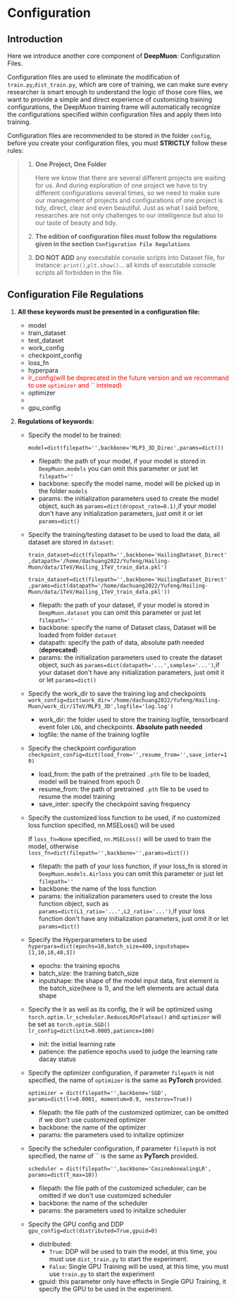 # Configuration

## Introduction

Here we introduce another core component of **DeepMuon**: Configuration Files.

Configuration files are used to eliminate the modification of `train.py`,`dist_train.py`, which are core of training, we can make sure every researcher is smart enough to understand the logic of those core files, we want to provide a simple and direct experience of customizing training configurations, the DeepMuon training frame will automatically recognize the configurations specified within configuration files and apply them into training.

Configuration files are recommended to be stored in the folder `config`, before you create your configuration files, you must **STRICTLY** follow these rules:

> 1. **One Project, One Folder**
>
>    Here we know that there are several different projects are waiting for us. And during exploration of one project we have to try different configurations several times, so we need to make sure our management of projects and configurations of one project is tidy, direct, clear and even beautiful. Just as what I said before, researches are not only challenges to our intelligence but also to our taste of beauty and tidy.
>
> 3. **The edition of configuration files must follow the regulations given in the section `Configuration File Regulations`**
>
> 5. **DO NOT ADD** any executable console scripts into Dataset file, for instance: `print()`,`plt.show()`... all kinds of executable console scripts all forbidden in the file.

## Configuration File Regulations

1. **All these keywords must be presented in a configuration file:**

   - model
   - train_dataset
   - test_dataset
   - work_config
   - checkpoint_config
   - loss_fn
   - hyperpara
   - <font color="red">lr_config(will be deprecated in the future version and we recommand to use `optimizer` and `` intstead)</font>
   - optimizer
   - 
   - gpu_config

2. **Regulations of keywords:**

   - Specify the model to be trained: 
   
     `model=dict(filepath='',backbone='MLP3_3D_Direc',params=dict())`

     - filepath: the path of your model, if your model is stored in `DeepMuon.models` you can omit this parameter or just let `filepath=''`
     - backbone: specify the model name, model will be picked up in the folder `models`
     - params: the initialization parameters used to create the model object, such as `params=dict(dropout_rate=0.1)`,if your model don't have any initialization parameters, just omit it or let `params=dict()`
   
   - Specify the training/testing dataset to be used to load the data, all dataset are stored in `dataset`: 
   
       `train_dataset=dict(filepath='',backbone='HailingDataset_Direct',datapath='/home/dachuang2022/Yufeng/Hailing-Muon/data/1TeV/Hailing_1TeV_train_data.pkl')`
   
       `train_dataset=dict(filepath='',backbone='HailingDataset_Direct',params=dict(datapath='/home/dachuang2022/Yufeng/Hailing-Muon/data/1TeV/Hailing_1TeV_train_data.pkl'))`
   
       - filepath: the path of your dataset, if your model is stored in `DeepMuon.dataset` you can omit this parameter or just let `filepath=''`
       - backbone: specify the name of Dataset class, Dataset will be loaded from folder `dataset`
       - datapath: specify the path of data, absolute path needed (**deprecated**)
       - params: the initialization parameters used to create the dataset object, such as `params=dict(datapath='...',samples='...')`,if your dataset don't have any initialization parameters, just omit it or let `params=dict()`
   
   - Specify the work_dir to save the training log and checkpoints
       `work_config=dict(work_dir='/home/dachuang2022/Yufeng/Hailing-Muon/work_dir/1TeV/MLP3_3D',logfile='log.log')`
       
       - work_dir: the folder used to store the training logfile, tensorboard event foler `LOG`, and checkpoints. **Absolute path needed**
       - logfile: the name of the training logfile
       
   - Specify the checkpoint configuration
       `checkpoint_config=dict(load_from='',resume_from='',save_inter=10)`
       
       - load_from: the path of the pretrained `.pth` file to be loaded, model will be trained from epoch 0
       - resume_from: the path of pretrained `.pth` file to be used to resume the model training
       - save_inter: specify the checkpoint saving frequency
       
   - Specify the customized loss function to be used, if no customized loss function specified, nn.MSELoss() will be used
     
       If `loss_fn=None` specified, `nn.MSELoss()` will be used to train the model, otherwise `loss_fn=dict(filepath='',backbone='',params=dict())`
       
       - filepath: the path of your loss function, if your loss_fn is stored in `DeepMuon.models.Airloss` you can omit this parameter or just let `filepath=''`
       - backbone: the name of the loss function
       - params: the initialization parameters used to create the loss function object, such as `params=dict(L1_ratio='...',L2_ratio='...')`,if your loss function don't have any initialization parameters, just omit it or let `params=dict()`
       
   - Specify the Hyperparameters to be used
       `hyperpara=dict(epochs=10,batch_size=400,inputshape=[1,10,10,40,3])`
       
       - epochs: the training epochs
       - batch_size: the training batch_size
       - inputshape: the shape of the model input data, first element is the batch_size(here is 1), and the left elements are actual data shape
       
   - Specify the lr as well as its config, the lr will be optimized using `torch.optim.lr_scheduler.ReduceLROnPlateau()` and `optimizer` will be set as `torch.optim.SGD()`
       `lr_config=dict(init=0.0005,patience=100)`
       
       - init: the initial learning rate
       - patience: the patience epochs used to judge the learning rate dacay status

   - Specify the optimizer configuration, if parameter `filepath` is not specified, the name of `optimizer` is the same as **PyTorch** provided. 
       
       `optimizer = dict(filepath='',backbone='SGD', params=dict(lr=0.0001, momentum=0.9, nesterov=True))`
       
       - filepath: the file path of the customized optimizer, can be omitted if we don't use customized optimizer
       - backbone: the name of the optimizer
       - params: the parameters used to initalize optimizer
       
   - Specify the scheduler configuration, if parameter `filepath` is not specified, the name of `` is the same as **PyTorch** provided.
   
       `scheduler = dict(filepath='',backbone='CosineAnnealingLR', params=dict(T_max=10))`
   
       - filepath: the file path of the customized scheduler, can be omitted if we don't use customized scheduler
       - backbone: the name of the scheduler
       - params: the parameters used to initalize scheduler
   
   - Specify the GPU config and DDP
       `gpu_config=dict(distributed=True,gpuid=0)`
   
       - distributed:
         - `True`: DDP will be used to train the model, at this time, you must use `dist_train.py` to start the experiment.
         - `False`: Single GPU Training will be used, at this time, you must use `train.py` to start the experiment
       - gpuid: this parameter only have effects in Single GPU Training, it specify the GPU to be used in the experiment.

